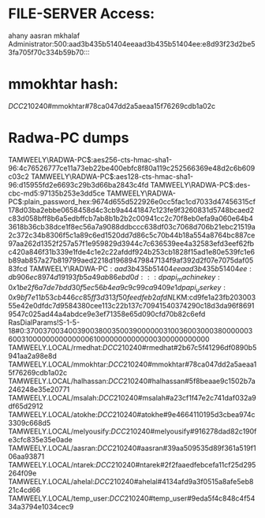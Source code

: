 # FILE-SERVER Access:
ahany
aasran
mkhalaf
Administrator:500:aad3b435b51404eeaad3b435b51404ee:e8d93f23d2be53fa705f70c334b59b70:::

# mmokhtar hash:
$DCC2$10240#mmokhtar#78ca047dd2a5aeaa15f76269cdb1a02c

# Radwa-PC dumps

TAMWEELY\RADWA-PC$:aes256-cts-hmac-sha1-96:4c76526777ce11a73eb22be400ebfc8f80a119c252566369e48d2c6b609c03c2
TAMWEELY\RADWA-PC$:aes128-cts-hmac-sha1-96:d15955fd2e6693c29b3d66ba2843c4fd
TAMWEELY\RADWA-PC$:des-cbc-md5:97135b253e3dd5ce
TAMWEELY\RADWA-PC$:plain_password_hex:9674d655d522926e0cc5fac1cd7033d47456315cf178d03ba2ebbe0658458d4c3cb9a4441847c123fe9f3260831d5748bcaed2c83d058bff8b6a5edbffcb7ab8b1b2b2c00941cc2c70f8eb0efa9a060e64b43618b36cb38dce1f8ec56a7a9088ddbccc638df03c7068d706b21ebc21519a2c372c34b8306f5c1a89c6ed1520dd7d86c5c70b44b18a554a8764bc887ce97aa262d1352f257a57f1e959829d3944c7c636539ee4a32583efd3eef62fbc420a846f31b339e1fde4c1e2c22afddf924b253cb1828f15ad1e80e539fc1e6b89ab857a27b819799aed2218d19689479847134f9af392d2f07e7075daf0583fcd
TAMWEELY\RADWA-PC$:aad3b435b51404eeaad3b435b51404ee:db906ec8974d19193fb5a49ab86ebd0d:::
dpapi_machinekey:0x1be2f6a7de7bdd30f5ec56b4ea9c9c99ca9409e1
dpapi_userkey:0x9bf7e11b53cb446cc85ff3d313f50feedfeb2afd
NL$KM:cd9fe1a23fb20300355e42e0dfdc7d9584380cee113c22b137c70941540374290c18d3da96f86919547c025ad44a4abdce9e3ef71358e65d090cfd70b82c6efd
RasDialParams!S-1-5-18#0:3700370034003900380035003900000031003600300038000000360031000000000000006100000000000000300000000000
TAMWEELY.LOCAL/rmedhat:$DCC2$10240#rmedhat#2b67c5f41296df0890b5941aa2a98e8d
TAMWEELY.LOCAL/mmokhtar:$DCC2$10240#mmokhtar#78ca047dd2a5aeaa15f76269cdb1a02c
TAMWEELY.LOCAL/halhassan:$DCC2$10240#halhassan#5f8beaae9c1502b7a246248e35e20771
TAMWEELY.LOCAL/msalah:$DCC2$10240#msalah#a23cf1f47e2c741daf032a9df65d2912
TAMWEELY.LOCAL/atokhe:$DCC2$10240#atokhe#9e4664110195d3cbea974c3309c668d5
TAMWEELY.LOCAL/melyousify:$DCC2$10240#melyousify#916278dad82c190fe3cfc835e35e0ade
TAMWEELY.LOCAL/aasran:$DCC2$10240#aasran#39aa509535d89f361a519f106aa93871
TAMWEELY.LOCAL/ntarek:$DCC2$10240#ntarek#2f2faaedfebcefa11cf25d295264f09e
TAMWEELY.LOCAL/ahelal:$DCC2$10240#ahelal#4134afd9a3f0515a8afe5eb821c4cd66
TAMWEELY.LOCAL/temp_user:$DCC2$10240#temp_user#9eda5f4c848c4f5434a3794e1034cec9